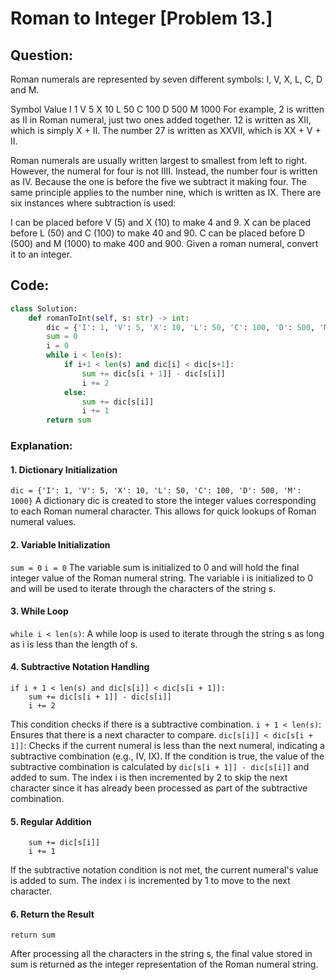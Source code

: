 # Roman to Integer [Problem 13.]

## Question:

Roman numerals are represented by seven different symbols: I, V, X, L, C, D and M.

Symbol       Value
I             1
V             5
X             10
L             50
C             100
D             500
M             1000
For example, 2 is written as II in Roman numeral, just two ones added together. 12 is written as XII, which is simply X + II. The number 27 is written as XXVII, which is XX + V + II.

Roman numerals are usually written largest to smallest from left to right. However, the numeral for four is not IIII. Instead, the number four is written as IV. Because the one is before the five we subtract it making four. The same principle applies to the number nine, which is written as IX. There are six instances where subtraction is used:

I can be placed before V (5) and X (10) to make 4 and 9. 
X can be placed before L (50) and C (100) to make 40 and 90. 
C can be placed before D (500) and M (1000) to make 400 and 900.
Given a roman numeral, convert it to an integer.

## Code:

```python
class Solution:
    def romanToInt(self, s: str) -> int:
        dic = {'I': 1, 'V': 5, 'X': 10, 'L': 50, 'C': 100, 'D': 500, 'M': 1000}
        sum = 0
        i = 0
        while i < len(s):
            if i+1 < len(s) and dic[i] < dic[s+1]:
                sum += dic[s[i + 1]] - dic[s[i]]
                i += 2
            else:
                sum += dic[s[i]]
                i += 1
        return sum
 ```

### Explanation:

#### 1. Dictionary Initialization

`dic = {'I': 1, 'V': 5, 'X': 10, 'L': 50, 'C': 100, 'D': 500, 'M': 1000}`
A dictionary dic is created to store the integer values corresponding to each Roman numeral character. This allows for quick lookups of Roman numeral values.

#### 2. Variable Initialization

`sum = 0`
`i = 0`
The variable sum is initialized to 0 and will hold the final integer value of the Roman numeral string.
The variable i is initialized to 0 and will be used to iterate through the characters of the string s.

#### 3. While Loop

`while i < len(s)`:
A while loop is used to iterate through the string s as long as i is less than the length of s.

#### 4. Subtractive Notation Handling
```
if i + 1 < len(s) and dic[s[i]] < dic[s[i + 1]]:
    sum += dic[s[i + 1]] - dic[s[i]]
    i += 2
```
This condition checks if there is a subtractive combination.
`i + 1 < len(s)`: Ensures that there is a next character to compare.
`dic[s[i]] < dic[s[i + 1]]`: Checks if the current numeral is less than the next numeral, indicating a subtractive combination (e.g., IV, IX).
If the condition is true, the value of the subtractive combination is calculated by `dic[s[i + 1]] - dic[s[i]]` and added to sum.
The index i is then incremented by 2 to skip the next character since it has already been processed as part of the subtractive combination.

#### 5. Regular Addition

```else:
    sum += dic[s[i]]
    i += 1
```

If the subtractive notation condition is not met, the current numeral's value is added to sum.
The index i is incremented by 1 to move to the next character.

#### 6. Return the Result

`return sum`

After processing all the characters in the string s, the final value stored in sum is returned as the integer representation of the Roman numeral string.